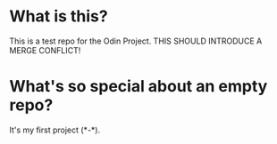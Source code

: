 # What is this?
This is a test repo for the Odin Project. THIS SHOULD INTRODUCE A MERGE CONFLICT!

# What's so special about an empty repo?
It's my first project (\*-\*).
